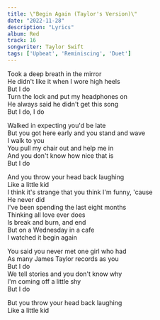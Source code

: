 ```yaml
---
title: \"Begin Again (Taylor's Version)\"
date: "2022-11-28"
description: "Lyrics"
album: Red
track: 16
songwriter: Taylor Swift
tags: ['Upbeat', 'Reminiscing', 'Duet']
---
```

<p className="verse-one">
Took a deep breath in the mirror <br />
He didn't like it when I wore high heels <br />
But I do <br />
Turn the lock and put my headphones on <br />
He always said he didn't get this song <br />
But I do, I do <br />
</p>
<p className="verse-two">
Walked in expecting you'd be late <br />
But you got here early and you stand and wave <br />
I walk to you <br />
You pull my chair out and help me in <br />
And you don't know how nice that is <br />
But I do <br />
</p>
<p className="chorus">
And you throw your head back laughing <br />
Like a little kid <br />
I think it's strange that you think I'm funny, 'cause <br />
He never did <br />
I've been spending the last eight months <br />
Thinking all love ever does <br />
Is break and burn, and end <br />
But on a Wednesday in a cafe <br />
I watched it begin again <br />
</p>
<p className="verse-three">
You said you never met one girl who had <br />
As many James Taylor records as you <br />
But I do <br />
We tell stories and you don't know why <br />
I'm coming off a little shy <br />
But I do <br />
</p>
<p className="chorus">
But you throw your head back laughing <br />
Like a little kid <br />
I think it's strange that you think I'm funny, 'cause <br />
He never did <br />
I've been spending the last eight months <br />
Thinking all love ever does <br />
Is break and burn, and end <br />
But on a Wednesday in a cafe <br />
I watched it begin again <br />
</p>
<p className="bridge">
And we walked down the block, to my car <br />
And I almost brought him up <br />
But you start to talk about the movies <br />
That your family watches every single Christmas <br />
And I want to talk about that <br />
And for the first time <br />
What's past is past <br />
</p>
<p className="chorus">
'Cause you throw your head back laughing <br />
Like a little kid <br />
I think it's strange that you think I'm funny, 'cause <br />
He never did <br />
I've been spending the last eight months <br />
Thinking all love ever does <br />
Is break and burn, and end <br />
But on a Wednesday in a cafe <br />
I watched it begin again <br />
</p>
<p className="outro">
But on a Wednesday in a cafe <br />
I watched it begin again <br />
</p>